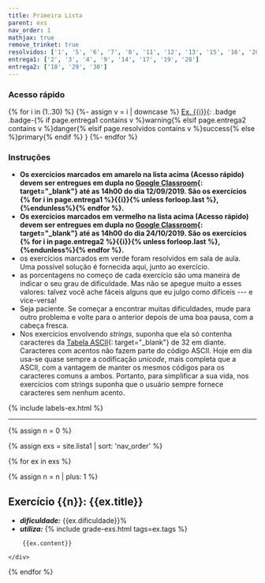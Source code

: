 ```yaml
---
title: Primeira Lista
parent: exs
nav_order: 1
mathjax: true
remove_trinket: true
resolvidos: ['1', '5', '6', '7', '8', '11', '12', '13', '15', '16', '20', '21', '22', '23', '26']
entrega1: ['2', '3', '4', '9', '14', '17', '19', '28']
entrega2: ['18', '29', '30']
---
```


### Acesso rápido
{% for i in (1..30) %}
{%- assign v = i | downcase %}
[Ex. {{i}}](#ex{{i}}){: .badge .badge-{% if page.entrega1 contains v %}warning{% elsif page.entrega2 contains v %}danger{% elsif page.resolvidos contains v %}success{% else %}primary{% endif %} }
{%- endfor %}

### Instruções
- **Os exercícios marcados em <span class="badge badge-warning">amarelo</span> na lista acima (Acesso rápido) devem ser entregues em dupla no [Google Classroom](https://classroom.google.com){: target="\_blank"} até as 14h00 do dia 12/09/2019. São os exercícios {% for i in page.entrega1 %}{{i}}{% unless forloop.last %}, {%endunless%}{% endfor %}.**
- **Os exercícios marcados em <span class="badge badge-danger">vermelho</span> na lista acima (Acesso rápido) devem ser entregues em dupla no [Google Classroom](https://classroom.google.com){: target="\_blank"} até as 14h00 do dia 24/10/2019. São os exercícios {% for i in page.entrega2 %}{{i}}{% unless forloop.last %}, {%endunless%}{% endfor %}.**
- os exercícios marcados em <span class="badge badge-success">verde</span> foram resolvidos em sala de aula. Uma possível solução é fornecida aqui, junto ao exercício.
- as porcentagens no começo de cada exercício são uma maneira de indicar o seu grau de dificuldade. Mas não se apegue muito a esses valores: talvez você ache fáceis alguns que eu julgo como difíceis --- e vice-versa!
- Seja paciente. Se começar a encontrar muitas dificuldades, mude para outro problema e volte para o anterior depois de uma boa pausa, com a cabeça fresca.
- Nos exercícios envolvendo *strings*, suponha que ela só contenha caracteres da [Tabela ASCII](https://pt.wikipedia.org/wiki/ASCII){: target="\_blank"} de 32 em diante. Caracteres com acentos não fazem parte do código ASCII. Hoje em dia usa-se quase sempre a codificação *unicode*, mais completa que a ASCII, com a vantagem de manter os mesmos códigos para os caracteres comuns a ambos. Portanto, para simplificar a sua vida, nos exercícios com strings suponha que o usuário sempre fornece caracteres sem nenhum acento.

{% include labels-ex.html %}

---

{% assign n = 0 %}

{% assign exs = site.lista1 | sort: 'nav_order' %}

{% for ex in exs %}

{% assign n = n | plus: 1 %}

<div class="card mb-2">
    <a name="ex{{n}}"></a><h2 class="card-title alert alert-primary">Exercício {{n}}: {{ex.title}}</h2>
    <div class="card-body">
        <ul>
            <li><i><b>dificuldade:</b></i> {{ex.dificuldade}}%</li>
            <li><i><b>utiliza:</b></i> {% include grade-exs.html tags=ex.tags %}</li>
        </ul>

        {{ex.content}}

    </div>
</div>

{% endfor %}
